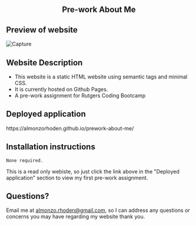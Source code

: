 <h2 align = 'center'> Pre-work About Me</h2>

<h2> Preview of website</h2>

![Capture](https://user-images.githubusercontent.com/61447353/103607827-da312d80-4ee7-11eb-8f42-ca9eb0a8cd27.PNG)

<h2> Website Description </h2>

* This website is a static HTML website using semantic tags and minimal CSS. 
* It is currently hosted on Github Pages.
* A pre-work assignment for Rutgers Coding Bootcamp

<h2> Deployed application</h2>
https://almonzorhoden.github.io/prework-about-me/

<h2> Installation instructions </h2>

    None required.

This is a read only webiste, so just click the link above in the "Deployed application" section to view my first pre-work assignment.

## Questions? 
Email me at almonzo.rhoden@gmail.com, so I can address any questions or concerns you may have regarding my website thank you.